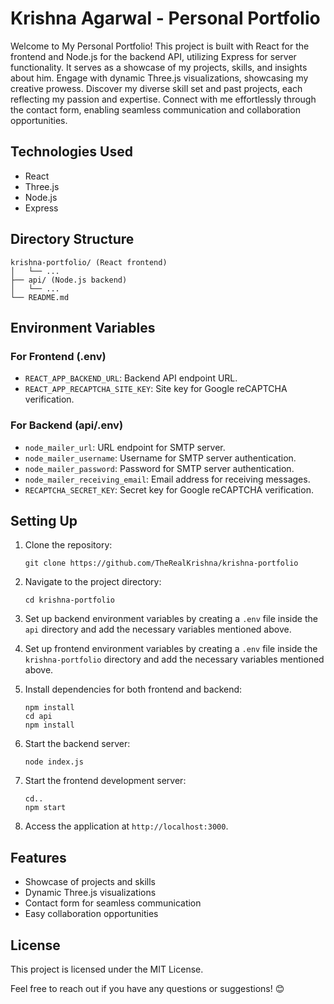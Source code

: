 <h1>Krishna Agarwal - Personal Portfolio</h1>
<p>Welcome to My Personal Portfolio! This project is built with React for the frontend and Node.js for the backend API,
  utilizing Express for server functionality. It serves as a showcase of my projects, skills, and insights about him.
  Engage with dynamic Three.js visualizations, showcasing my creative prowess. Discover my diverse skill set and past
  projects, each reflecting my passion and expertise. Connect with me effortlessly through the contact form, enabling
  seamless communication and collaboration opportunities.</p>
<h2>Technologies Used</h2>
<ul>
  <li>React</li>
  <li>Three.js</li>
  <li>Node.js</li>
  <li>Express</li>
</ul>
<h2>Directory Structure</h2>
<pre><div class="dark bg-gray-950 rounded-md"><div class="flex items-center relative text-token-text-secondary bg-token-main-surface-secondary px-4 py-2 text-xs font-sans justify-between rounded-t-md"></div><div class="p-4 overflow-y-auto"><code class="!whitespace-pre hljs language-scss">krishna-portfolio/ (React frontend)
│   └── ...
├── api/ (Node.js backend)
│   └── ...
└── README<span class="hljs-selector-class">.md</span>
</code></div></div></pre>
<h2>Environment Variables</h2>
<h3>For Frontend (.env)</h3>
<ul>
  <li><code>REACT_APP_BACKEND_URL</code>: Backend API endpoint URL.</li>
  <li><code>REACT_APP_RECAPTCHA_SITE_KEY</code>: Site key for Google reCAPTCHA verification.</li>
</ul>
<h3>For Backend (api/.env)</h3>
<ul>
  <li><code>node_mailer_url</code>: URL endpoint for SMTP server.</li>
  <li><code>node_mailer_username</code>: Username for SMTP server authentication.</li>
  <li><code>node_mailer_password</code>: Password for SMTP server authentication.</li>
  <li><code>node_mailer_receiving_email</code>: Email address for receiving messages.</li>
  <li><code>RECAPTCHA_SECRET_KEY</code>: Secret key for Google reCAPTCHA verification.</li>
</ul>
<h2>Setting Up</h2>
<ol>
  <li>
    <p>Clone the repository:</p>
    <pre><div class="dark bg-gray-950 rounded-md"><div class="flex items-center relative text-token-text-secondary bg-token-main-surface-secondary px-4 py-2 text-xs font-sans justify-between rounded-t-md"></div><div class="p-4 overflow-y-auto"><code class="!whitespace-pre hljs language-bash">git <span class="hljs-built_in">clone</span> https://github.com/TheRealKrishna/krishna-portfolio
</code></div></div></pre>
  </li>
  <li>
    <p>Navigate to the project directory:</p>
    <pre><div class="dark bg-gray-950 rounded-md"><div class="flex items-center relative text-token-text-secondary bg-token-main-surface-secondary px-4 py-2 text-xs font-sans justify-between rounded-t-md"></div><div class="p-4 overflow-y-auto"><code class="!whitespace-pre hljs language-bash"><span class="hljs-built_in">cd</span> krishna-portfolio
</code></div></div></pre>
  </li>
  <li>
    <p>Set up backend environment variables by creating a <code>.env</code> file inside the <code>api</code> directory
      and add the necessary variables mentioned above.</p>
  </li>
  <li>
    <p>Set up frontend environment variables by creating a <code>.env</code> file inside the
      <code>krishna-portfolio</code> directory and add the necessary variables mentioned above.</p>
  </li>
  <li>
    <p>Install dependencies for both frontend and backend:</p>
    <pre><div class="dark bg-gray-950 rounded-md"><div class="p-4 overflow-y-auto"><code class="!whitespace-pre hljs language-bash">npm install
<span class="hljs-built_in">cd</span> api
npm install
</code></div></div></pre>
  </li>
  <li>
    <p>Start the backend server:</p>
    <pre><div class="dark bg-gray-950 rounded-md"><div class="flex items-center relative text-token-text-secondary bg-token-main-surface-secondary px-4 py-2 text-xs font-sans justify-between rounded-t-md"></div><div class="p-4 overflow-y-auto"><code class="!whitespace-pre hljs language-sql">node <span class="hljs-keyword">index.js</span>
</code></div></div></pre>
  </li>
  <li>
    <p>Start the frontend development server:</p>
    <pre><div class="dark bg-gray-950 rounded-md"><div class="flex items-center relative text-token-text-secondary bg-token-main-surface-secondary px-4 py-2 text-xs font-sans justify-between rounded-t-md"></div><div class="p-4 overflow-y-auto"><code class="!whitespace-pre hljs language-sql"><span class="hljs-keyword">cd..</span>
npm <span class="hljs-keyword">start</span>
</code></div></div></pre>
  </li>
  <li>
    <p>Access the application at <code>http://localhost:3000</code>.</p>
  </li>
</ol>
<h2>Features</h2>
<ul>
  <li>Showcase of projects and skills</li>
  <li>Dynamic Three.js visualizations</li>
  <li>Contact form for seamless communication</li>
  <li>Easy collaboration opportunities</li>
</ul>
<h2>License</h2>
<p>This project is licensed under the <a target="_new">MIT License</a>.</p>
<p>Feel free to reach out if you have any questions or suggestions! 😊</p>